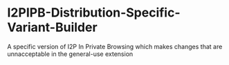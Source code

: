 # I2PIPB-Distribution-Specific-Variant-Builder
A specific version of I2P In Private Browsing which makes changes that are unnacceptable in the general-use extension
